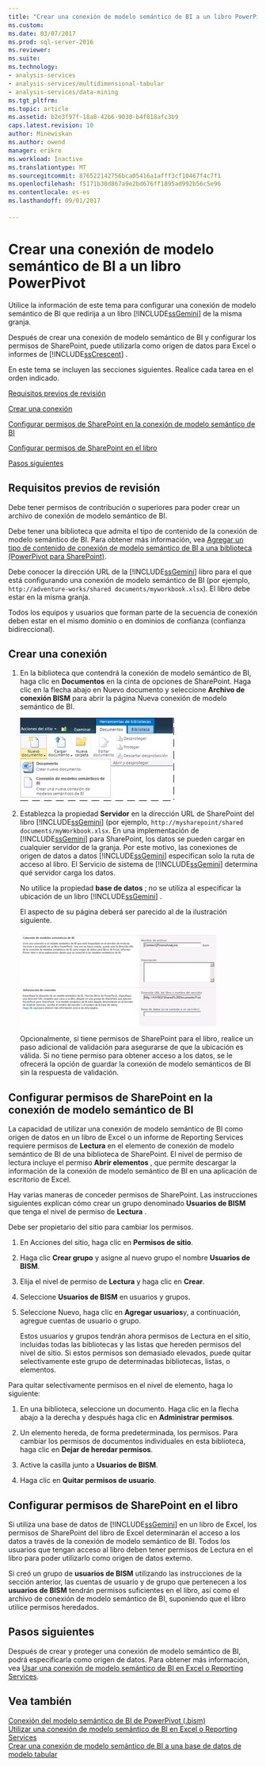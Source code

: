 ```yaml
---
title: "Crear una conexión de modelo semántico de BI a un libro PowerPivot | Documentos de Microsoft"
ms.custom: 
ms.date: 03/07/2017
ms.prod: sql-server-2016
ms.reviewer: 
ms.suite: 
ms.technology:
- analysis-services
- analysis-services/multidimensional-tabular
- analysis-services/data-mining
ms.tgt_pltfrm: 
ms.topic: article
ms.assetid: b2e3f97f-18a8-42b6-9030-b4f818afc3b9
caps.latest.revision: 10
author: Minewiskan
ms.author: owend
manager: erikre
ms.workload: Inactive
ms.translationtype: MT
ms.sourcegitcommit: 876522142756bca05416a1afff3cf10467f4c7f1
ms.openlocfilehash: f5171b30d867a9e2bd676ff1895ad992b56c5e96
ms.contentlocale: es-es
ms.lasthandoff: 09/01/2017

---
```

# <a name="create-a-bi-semantic-model-connection-to-a-power-pivot-workbook"></a>Crear una conexión de modelo semántico de BI a un libro PowerPivot
  Utilice la información de este tema para configurar una conexión de modelo semántico de BI que redirija a un libro [!INCLUDE[ssGemini](../../includes/ssgemini-md.md)] de la misma granja.  
  
 Después de crear una conexión de modelo semántico de BI y configurar los permisos de SharePoint, puede utilizarla como origen de datos para Excel o informes de [!INCLUDE[ssCrescent](../../includes/sscrescent-md.md)] .  
  
 En este tema se incluyen las secciones siguientes. Realice cada tarea en el orden indicado.  
  
 [Requisitos previos de revisión](#bkmk_prereq)  
  
 [Crear una conexión](#bkmk_create)  
  
 [Configurar permisos de SharePoint en la conexión de modelo semántico de BI](#bkmk_permissions)  
  
 [Configurar permisos de SharePoint en el libro](#bkmk_userdb)  
  
 [Pasos siguientes](#bkmk_next)  
  
##  <a name="bkmk_prereq"></a> Requisitos previos de revisión  
 Debe tener permisos de contribución o superiores para poder crear un archivo de conexión de modelo semántico de BI.  
  
 Debe tener una biblioteca que admita el tipo de contenido de la conexión de modelo semántico de BI. Para obtener más información, vea [Agregar un tipo de contenido de conexión de modelo semántico de BI a una biblioteca &#40;PowerPivot para SharePoint&#41;](../../analysis-services/power-pivot-sharepoint/add-bi-semantic-model-connection-content-type-to-library.md).  
  
 Debe conocer la dirección URL de la [!INCLUDE[ssGemini](../../includes/ssgemini-md.md)] libro para el que está configurando una conexión de modelo semántico de BI (por ejemplo, `http://adventure-works/shared documents/myworkbook.xlsx`). El libro debe estar en la misma granja.  
  
 Todos los equipos y usuarios que forman parte de la secuencia de conexión deben estar en el mismo dominio o en dominios de confianza (confianza bidireccional).  
  
##  <a name="bkmk_create"></a> Crear una conexión  
  
1.  En la biblioteca que contendrá la conexión de modelo semántico de BI, haga clic en **Documentos** en la cinta de opciones de SharePoint. Haga clic en la flecha abajo en Nuevo documento y seleccione **Archivo de conexión BISM** para abrir la página Nueva conexión de modelo semántico de BI.  
  
     ![Submenú nuevo documento en una biblioteca de SharePoint](../../analysis-services/power-pivot-sharepoint/media/ssas-bismconnection-new.gif "submenú nuevo documento en una biblioteca de SharePoint")  
  
2.  Establezca la propiedad **Servidor** en la dirección URL de SharePoint del libro [!INCLUDE[ssGemini](../../includes/ssgemini-md.md)] (por ejemplo, `http://mysharepoint/shared documents/myWorkbook.xlsx`. En una implementación de [!INCLUDE[ssGemini](../../includes/ssgemini-md.md)] para SharePoint, los datos se pueden cargar en cualquier servidor de la granja. Por este motivo, las conexiones de origen de datos a datos [!INCLUDE[ssGemini](../../includes/ssgemini-md.md)] especifican solo la ruta de acceso al libro. El Servicio de sistema de [!INCLUDE[ssGemini](../../includes/ssgemini-md.md)] determina qué servidor carga los datos.  
  
     No utilice la propiedad **base de datos** ; no se utiliza al especificar la ubicación de un libro [!INCLUDE[ssGemini](../../includes/ssgemini-md.md)] .  
  
     El aspecto de su página deberá ser parecido al de la ilustración siguiente.  
  
     ![Página de conexión de BISM que muestra la dirección URL al libro](../../analysis-services/power-pivot-sharepoint/media/ssas-bismconnection-ppvtds.gif "página de conexión de BISM que muestra la dirección URL al libro")  
  
     Opcionalmente, si tiene permisos de SharePoint para el libro, realice un paso adicional de validación para asegurarse de que la ubicación es válida. Si no tiene permiso para obtener acceso a los datos, se le ofrecerá la opción de guardar la conexión de modelo semánticos de BI sin la respuesta de validación.  
  
##  <a name="bkmk_permissions"></a> Configurar permisos de SharePoint en la conexión de modelo semántico de BI  
 La capacidad de utilizar una conexión de modelo semántico de BI como origen de datos en un libro de Excel o un informe de Reporting Services requiere permisos de **Lectura** en el elemento de conexión de modelo semántico de BI de una biblioteca de SharePoint. El nivel de permiso de lectura incluye el permiso **Abrir elementos** , que permite descargar la información de la conexión de modelo semántico de BI en una aplicación de escritorio de Excel.  
  
 Hay varias maneras de conceder permisos de SharePoint. Las instrucciones siguientes explican cómo crear un grupo denominado **Usuarios de BISM** que tenga el nivel de permiso de **Lectura** .  
  
 Debe ser propietario del sitio para cambiar los permisos.  
  
1.  En Acciones del sitio, haga clic en **Permisos de sitio**.  
  
2.  Haga clic **Crear grupo** y asigne al nuevo grupo el nombre **Usuarios de BISM**.  
  
3.  Elija el nivel de permiso de **Lectura** y haga clic en **Crear**.  
  
4.  Seleccione **Usuarios de BISM** en usuarios y grupos.  
  
5.  Seleccione Nuevo, haga clic en **Agregar usuarios**y, a continuación, agregue cuentas de usuario o grupo.  
  
     Estos usuarios y grupos tendrán ahora permisos de Lectura en el sitio, incluidas todas las bibliotecas y las listas que hereden permisos del nivel de sitio. Si estos permisos son demasiado elevados, puede quitar selectivamente este grupo de determinadas bibliotecas, listas, o elementos.  
  
 Para quitar selectivamente permisos en el nivel de elemento, haga lo siguiente:  
  
1.  En una biblioteca, seleccione un documento. Haga clic en la flecha abajo a la derecha y después haga clic en **Administrar permisos**.  
  
2.  Un elemento hereda, de forma predeterminada, los permisos. Para cambiar los permisos de documentos individuales en esta biblioteca, haga clic en **Dejar de heredar permisos**.  
  
3.  Active la casilla junto a **Usuarios de BISM**.  
  
4.  Haga clic en **Quitar permisos de usuario**.  
  
##  <a name="bkmk_userdb"></a> Configurar permisos de SharePoint en el libro  
 Si utiliza una base de datos de [!INCLUDE[ssGemini](../../includes/ssgemini-md.md)] en un libro de Excel, los permisos de SharePoint del libro de Excel determinarán el acceso a los datos a través de la conexión de modelo semántico de BI. Todos los usuarios que tengan acceso al libro deben tener permisos de Lectura en el libro para poder utilizarlo como origen de datos externo.  
  
 Si creó un grupo de **usuarios de BISM** utilizando las instrucciones de la sección anterior, las cuentas de usuario y de grupo que pertenecen a los **usuarios de BISM** tendrán permisos suficientes en el libro, así como el archivo de conexión de modelo semántico de BI, suponiendo que el libro utilice permisos heredados.  
  
##  <a name="bkmk_next"></a> Pasos siguientes  
 Después de crear y proteger una conexión de modelo semántico de BI, podrá especificarla como origen de datos. Para obtener más información, vea [Usar una conexión de modelo semántico de BI en Excel o Reporting Services](../../analysis-services/power-pivot-sharepoint/use-a-bi-semantic-model-connection-in-excel-or-reporting-services.md).  
  
## <a name="see-also"></a>Vea también  
 [Conexión del modelo semántico de BI de PowerPivot &#40;.bism&#41;](../../analysis-services/power-pivot-sharepoint/power-pivot-bi-semantic-model-connection-bism.md)   
 [Utilizar una conexión de modelo semántico de BI en Excel o Reporting Services](../../analysis-services/power-pivot-sharepoint/use-a-bi-semantic-model-connection-in-excel-or-reporting-services.md)   
 [Crear una conexión de modelo semántico de BI a una base de datos de modelo tabular](../../analysis-services/power-pivot-sharepoint/create-a-bi-semantic-model-connection-to-a-tabular-model-database.md)  
  
  

